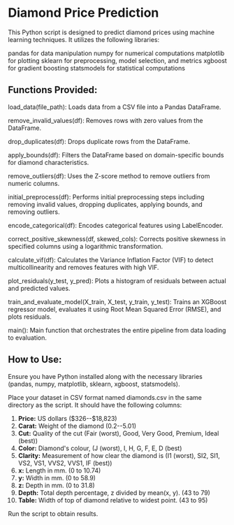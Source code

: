 # Diamond Price Prediction

This Python script is designed to predict diamond prices using machine learning techniques. It utilizes the following libraries:

pandas for data manipulation
numpy for numerical computations
matplotlib for plotting
sklearn for preprocessing, model selection, and metrics
xgboost for gradient boosting
statsmodels for statistical computations

## Functions Provided:

load_data(file_path): Loads data from a CSV file into a Pandas DataFrame.

remove_invalid_values(df): Removes rows with zero values from the DataFrame.

drop_duplicates(df): Drops duplicate rows from the DataFrame.

apply_bounds(df): Filters the DataFrame based on domain-specific bounds for diamond characteristics.

remove_outliers(df): Uses the Z-score method to remove outliers from numeric columns.

initial_preprocess(df): Performs initial preprocessing steps including removing invalid values, dropping duplicates, applying bounds, and removing outliers.

encode_categorical(df): Encodes categorical features using LabelEncoder.

correct_positive_skewness(df, skewed_cols): Corrects positive skewness in specified columns using a logarithmic transformation.

calculate_vif(df): Calculates the Variance Inflation Factor (VIF) to detect multicollinearity and removes features with high VIF.

plot_residuals(y_test, y_pred): Plots a histogram of residuals between actual and predicted values.

train_and_evaluate_model(X_train, X_test, y_train, y_test): Trains an XGBoost regressor model, evaluates it using Root Mean Squared Error (RMSE), and plots residuals.

main(): Main function that orchestrates the entire pipeline from data loading to evaluation.


## How to Use:

Ensure you have Python installed along with the necessary libraries (pandas, numpy, matplotlib, sklearn, xgboost, statsmodels).

Place your dataset in CSV format named diamonds.csv in the same directory as the script. It should have the following columns:
1.   **Price:** US dollars (\$326--\$18,823)
2.  **Carat:** Weight of the diamond (0.2--5.01)
3.   **Cut:** Quality of the cut (Fair (worst), Good, Very Good, Premium, Ideal (best))
4.  **Color:** Diamond's colour, (J (worst), I, H, G, F, E, D (best)
5.  **Clarity:** Measurement of how clear the diamond is (I1 (worst), SI2, SI1, VS2, VS1, VVS2, VVS1, IF (best))
6.  **x:** Length in mm. (0 to 10.74)
7.  **y:** Width in mm. (0 to 58.9)
8.  **z:** Depth in mm. (0 to 31.8)
9.  **Depth:** Total depth percentage, z divided by mean(x, y). (43 to 79)
10.  **Table:** Width of top of diamond relative to widest point. (43 to 95)

Run the script to obtain results.
